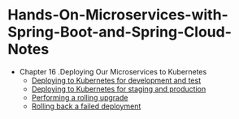 # Hands-On-Microservices-with-Spring-Boot-and-Spring-Cloud-Notes
<!-- MarkdownTOC -->
- Chapter 16 .Deploying Our Microservices to Kubernetes 
    - [Deploying to Kubernetes for development and test](Chapter16/Deploying-toKubernetes-for-development-and-test.md)
    - [Deploying to Kubernetes for staging and production](Chapter16/Deploying-toKubernetes-for-staging-and-production.md)
    - [Performing a rolling upgrade](Chapter16/Performing-a-rolling-upgrade.md)
    - [Rolling back a failed deployment](Chapter16/Rolling-back-a-failed-deployment.md)


<!-- /MarkdownTOC -->
